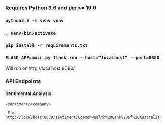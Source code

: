 ### Requires Python 3.6 and pip >= 19.0

### ```python3.6 -m venv venv```

### ```. venv/bin/activate``` 

### ```pip install -r requirements.txt```

### ```FLASK_APP=main.py flask run --host="localhost" --port=8080```

Will run on http://localhost:8080/

### API Endpoints

#### Sentimental Analysis
```/sentiment/<company>```

``` E.g. http://localhost:8080/sentiment/Commonwealth%20Bank%20of%20Australia```
